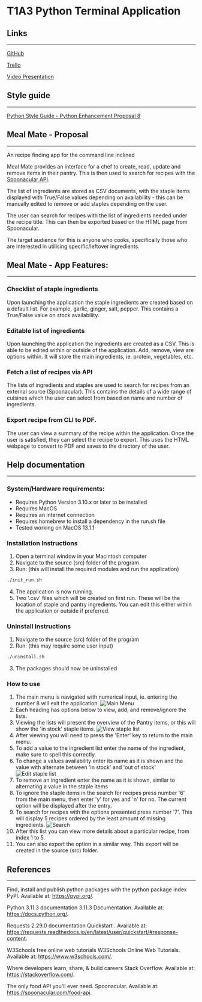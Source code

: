 # T1A3 Python Terminal Application

## Links

---

[GitHub](https://github.com/tatermysalad/T1A3TerminalApp)
<br>

[Trello](https://trello.com/b/FUrubUml/t1a3terminalapp)
<br>

[Video Presentation](https://youtube.com)

## Style guide

---

[Python Style Guide - Python Enhancement Proposal 8](https://peps.python.org/pep-0008/)

## Meal Mate - Proposal

---

An recipe finding app for the command line inclined

Meal Mate provides an interface for a chef to create, read, update and remove items in their pantry. This is then used to search for recipes with the [Spoonacular API](https://spoonacular.com/food-api).

The list of ingredients are stored as CSV documents, with the staple items displayed with True/False values depending on availability - this can be manually edited to remove or add staples depending on the user.

The user can search for recipes with the list of ingredients needed under the recipe title. This can then be exported based on the HTML page from Spoonacular.

The target audience for this is anyone who cooks, specifically those who are interested in utilising specific/leftover ingredients.

## Meal Mate - App Features:

---

### Checklist of staple ingredients

Upon launching the application the staple ingredients are created based on a default list. For example, garlic, ginger, salt, pepper. This contains a True/False value on stock availability.

### Editable list of ingredients

Upon launching the application the ingredients are created as a CSV. This is able to be edited within or outside of the application. Add, remove, view are options within. It will store the main ingredients, ie. protein, vegetables, etc.

### Fetch a list of recipes via API

The lists of ingredients and staples are used to search for recipes from an external source (Spoonacular). This contains the details of a wide range of cuisines which the user can select from based on name and number of ingredients.

### Export recipe from CLI to PDF.

The user can view a summary of the recipe within the application. Once the user is satisfied, they can select the recipe to export. This uses the HTML webpage to convert to PDF and saves to the directory of the user.

## Help documentation

---

### System/Hardware requirements:

-   Requires Python Version 3.10.x or later to be installed
-   Requires MacOS
-   Requires an internet connection
-   Requires homebrew to install a dependency in the run.sh file
-   Tested working on MacOS 13.1.1

### Installation Instructions

1. Open a terminal window in your Macintosh computer
2. Navigate to the source (src) folder of the program
3. Run: (this will install the required modules and run the application)

```zsh
./init_run.sh
```

4. The application is now running.
5. Two '.csv' files which will be created on first run. These will be the location of staple and pantry ingredients. You can edit this either within the application or outside if preferred.

### Uninstall Instructions

1. Navigate to the source (src) folder of the program
2. Run: (this may require some user input)

```zsh
./uninstall.sh
```

3. The packages should now be uninstalled

### How to use

1. The main menu is navigated with numerical input, ie. entering the number 8 will exit the application.
   ![Main Menu](./docs/Main_menu.png)
2. Each heading has options below to view, add, and remove/ignore the lists.
3. Viewing the lists will present the overview of the Pantry items, or this will show the 'in stock' staple items.
   ![View staple list](./docs/staple_list.png)
4. After viewing you will need to press the 'Enter' key to return to the main menu.
5. To add a value to the ingredient list enter the name of the ingredient, make sure to spell this correctly.
6. To change a values availability enter its name as it is shown and the value with alternate between 'in stock' and 'out of stock'
   ![Edit staple list](./docs/staple_item_change.png)
7. To remove an ingredient enter the name as it is shown, similar to alternating a value in the staple items
8. To ignore the staple items in the search for recipes press number '6' from the main menu, then enter 'y' for yes and 'n' for no. The current option will be displayed after the entry.
9. To search for recipes with the options presented press number '7'. This will display 5 recipes ordered by the least amount of missing ingredients.
   ![Search](./docs/search.png)
10. After this list you can view more details about a particular recipe, from index 1 to 5.
11. You can also export the option in a similar way. This export will be created in the source (src) folder.

## References

---

Find, install and publish python packages with the python package index PyPI. Available at: https://pypi.org/.

Python 3.11.3 documentation 3.11.3 Documentation. Available at: https://docs.python.org/.

Requests 2.29.0 documentation Quickstart . Available at: https://requests.readthedocs.io/en/latest/user/quickstart/#response-content.

W3Schools free online web tutorials W3Schools Online Web Tutorials. Available at: https://www.w3schools.com/.

Where developers learn, share, & build careers Stack Overflow. Available at: https://stackoverflow.com/.

The only food API you'll ever need. Spoonacular. Available at: https://spoonacular.com/food-api.
